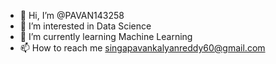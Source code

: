 - 👋 Hi, I’m @PAVAN143258
- 👀 I’m interested in Data Science
- 🌱 I’m currently learning Machine Learning
- 📫 How to reach me singapavankalyanreddy60@gmail.com

<!---
PAVAN143258/PAVAN143258 is a ✨ special ✨ repository because its `README.md` (this file) appears on your GitHub profile.
You can click the Preview link to take a look at your changes.
--->
